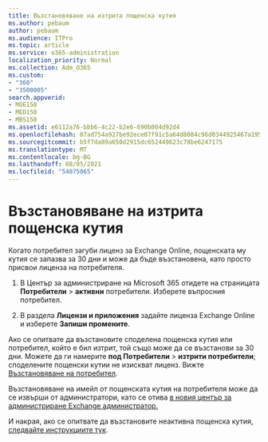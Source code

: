 ```yaml
---
title: Възстановяване на изтрита пощенска кутия
ms.author: pebaum
author: pebaum
ms.audience: ITPro
ms.topic: article
ms.service: o365-administration
localization_priority: Normal
ms.collection: Adm_O365
ms.custom:
- "360"
- "3500005"
search.appverid:
- MOE150
- MED150
- MBS150
ms.assetid: e6112a76-bbb6-4c22-b2e6-690b004d92d4
ms.openlocfilehash: 07ad754a927be92ece07f91c5a64d8084c96d0344925467a195033bdd3f445ac
ms.sourcegitcommit: b5f7da89a650d2915dc652449623c78be6247175
ms.translationtype: MT
ms.contentlocale: bg-BG
ms.lasthandoff: 08/05/2021
ms.locfileid: "54075065"
---
```

# <a name="restore-a-deleted-mailbox"></a>Възстановяване на изтрита пощенска кутия

Когато потребител загуби лиценз за Exchange Online, пощенската му кутия се запазва за 30 дни и може да бъде възстановена, като просто присвои лиценза на потребителя.
  
1. В Център за администриране на Microsoft 365 отидете на страницата **Потребители** \> **активни** потребители. Изберете въпросния потребител.

2. В раздела **Лицензи и приложения** задайте лиценза Exchange Online и изберете **Запиши промените**.

Ако се опитвате да възстановите споделена пощенска кутия или потребител, който е бил изтрит, той също може да се възстанови за 30 дни. Можете да ги намерите **под Потребители** \> **изтрити потребители**; споделените пощенски кутии не изискват лиценз. Вижте [Възстановяване на потребител](https://docs.microsoft.com/microsoft-365/admin/add-users/restore-user).

Възстановяване на имейл от пощенската кутия на потребителя може да се извърши от администратори, като се отива [в новия център за администриране Exchange администратор.](https://techcommunity.microsoft.com/t5/exchange-team-blog/a-new-recoverableitems-experience-comes-to-exchange-online/ba-p/1505353)

И накрая, ако се опитвате да възстановите неактивна пощенска кутия, [следвайте инструкциите тук](https://docs.microsoft.com/microsoft-365/compliance/recover-an-inactive-mailbox).
  
